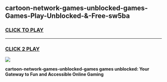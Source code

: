 
## cartoon-network-games-unblocked-games-Games-Play-Unblocked-&-Free-sw5ba
<h3>
<a href="https://premium76.site?title=cartoon-network-games-unblocked-games&ref=24A">CLICK TO PLAY</a></h3>
<hr>

<h3>
<a href="https://premium76.site?title=cartoon-network-games-unblocked-games&ref=24A">CLICK 2 PLAY</a>
  
</h3>

<a href="https://premium76.site?title=cartoon-network-games-unblocked-games&ref=24A"><img src="https://clearcache.store/games.png"></a>


**cartoon-network-games-unblocked-games games unblocked: Your Gateway to Fun and Accessible Online Gaming**
